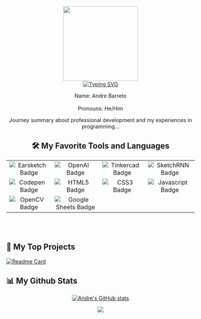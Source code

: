 <div id="header" align="center">
  <img src="https://i.imgur.com/DQtEKwl.png" width="200"/>
</div>

<div id="intro" align="center">
<a href="https://git.io/typing-svg"><img src="https://readme-typing-svg.demolab.com?font=Fira+Code&pause=1000&random=false&width=500&lines=Hello!+%F0%9F%91%8B+Allow+me+to+introduce+myself!" alt="Typing SVG" /></a>

<p>
  Name: Andre Barreto <br></br>
  Pronouns: He/Him

  Journey summary about professional development and my experiences in programming...
</p>
</div>

<div id="badges" align="center">
 <h2>🛠️ My Favorite Tools and Languages</h2>
  <table>
  <tr>
    <td align="center"><img src="https://img.shields.io/badge/EarSketch-purple?style=for-the-badge&logo=applemusic&logoColor=white" alt="Earsketch Badge"/></td>
    <td align="center"><img src="https://img.shields.io/badge/ChatGPT-green?style=for-the-badge&logo=openai&logoColor=white" alt="OpenAI Badge"/></td>
    <td align="center"><img src="https://img.shields.io/badge/Tinkercad-lightblue?style=for-the-badge&logo=tinkercad&logoColor=white" alt="Tinkercad Badge"/></td>
    <td align="center"><img src="https://img.shields.io/badge/Excalidraw-orange?style=for-the-badge&logo=excalidraw&logoColor=white" alt="SketchRNN Badge"/></td>
  </tr>
   <tr>
    <td align="center"><img src="https://img.shields.io/badge/Codepen-pink?style=for-the-badge&logo=codepen&logoColor=white" alt="Codepen Badge"/></td>
    <td align="center"><img src="https://img.shields.io/badge/HTML5-red?style=for-the-badge&logo=HTML5&logoColor=white" alt="HTML5 Badge"/></td>
    <td align="center"><img src="https://img.shields.io/badge/CSS3-blue?style=for-the-badge&logo=CSS3&logoColor=white" alt="CSS3 Badge"/></td>
    <td align="center"><img src="https://img.shields.io/badge/Javascript-yellow?style=for-the-badge&logo=javascript&logoColor=white" alt="Javascript Badge"/></td>
  </tr>
  <tr>
    <td align="center"><img src="https://img.shields.io/badge/OpenCV-grey?style=for-the-badge&logo=opencv&logoColor=white" alt="OpenCV Badge"/></td>
    <td align="center"><img src="https://img.shields.io/badge/Google Sheets-darkgreen?style=for-the-badge&logo=googlesheets&logoColor=white" alt="Google Sheets Badge"/></td>
  </tr>
  </table>
  
  <br></br>
</div>

<div id="projects" align="left">

<h2>📘 My Top Projects</h2>
<p align="left">

  [![Readme Card](https://github-readme-stats.vercel.app/api/pin/?username=andrebarretocubed&repo=parse-server-example)](https://github.com/andrebarretocubed/parse-server-example)
    
  </p>
</div>

<div id="stats" align="left">
<h2>📊 My Github Stats</h2>

<div align="center">
  
[![Andre's GitHub stats](https://github-readme-stats.vercel.app/api?username=andrebarretocubed)](https://github.com/anuraghazra/github-readme-stats)

![](http://github-profile-summary-cards.vercel.app/api/cards/profile-details?username=andrebarretocubed&theme=discord_old_blurple)


</div>
  
</div>
<!--
**andrebarretocubed/andrebarretocubed** is a ✨ _special_ ✨ repository because its `README.md` (this file) appears on your GitHub profile.

Here are some ideas to get you started:

- 🔭 I’m currently working on ...
- 🌱 I’m currently learning ...
- 👯 I’m looking to collaborate on ...
- 🤔 I’m looking for help with ...
- 💬 Ask me about ...
- 📫 How to reach me: ...
- 😄 Pronouns: ...
- ⚡ Fun fact: ...
-->



